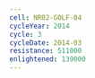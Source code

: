 ```yaml
---
cell: NR02-GOLF-04
cycleYear: 2014
cycle: 3
cycleDate: 2014-03
resistance: 511000
enlightened: 139000
---
```

